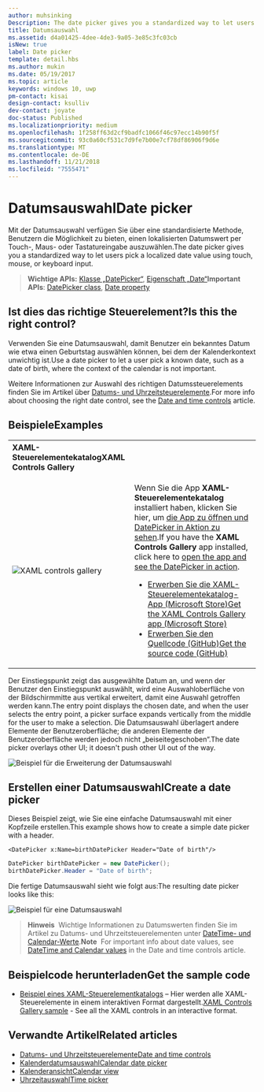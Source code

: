 ```yaml
---
author: muhsinking
Description: The date picker gives you a standardized way to let users pick a localized date value using touch, mouse, or keyboard input.
title: Datumsauswahl
ms.assetid: d4a01425-4dee-4de3-9a05-3e85c3fc03cb
isNew: true
label: Date picker
template: detail.hbs
ms.author: mukin
ms.date: 05/19/2017
ms.topic: article
keywords: windows 10, uwp
pm-contact: kisai
design-contact: ksulliv
dev-contact: joyate
doc-status: Published
ms.localizationpriority: medium
ms.openlocfilehash: 1f258ff63d2cf9badfc1066f46c97ecc14b90f5f
ms.sourcegitcommit: 93c0a60cf531c7d9fe7b00e7cf78df86906f9d6e
ms.translationtype: MT
ms.contentlocale: de-DE
ms.lasthandoff: 11/21/2018
ms.locfileid: "7555471"
---
```

# <a name="date-picker"></a><span data-ttu-id="f8262-103">Datumsauswahl</span><span class="sxs-lookup"><span data-stu-id="f8262-103">Date picker</span></span>

 

<span data-ttu-id="f8262-104">Mit der Datumsauswahl verfügen Sie über eine standardisierte Methode, Benutzern die Möglichkeit zu bieten, einen lokalisierten Datumswert per Touch-, Maus- oder Tastatureingabe auszuwählen.</span><span class="sxs-lookup"><span data-stu-id="f8262-104">The date picker gives you a standardized way to let users pick a localized date value using touch, mouse, or keyboard input.</span></span> 

> <span data-ttu-id="f8262-105">**Wichtige APIs:** [Klasse „DatePicker“](https://msdn.microsoft.com/library/windows/apps/xaml/windows.ui.xaml.controls.datepicker.aspx), [Eigenschaft „Date“](https://msdn.microsoft.com/library/windows/apps/xaml/windows.ui.xaml.controls.datepicker.date.aspx)</span><span class="sxs-lookup"><span data-stu-id="f8262-105">**Important APIs**: [DatePicker class](https://msdn.microsoft.com/library/windows/apps/xaml/windows.ui.xaml.controls.datepicker.aspx), [Date property](https://msdn.microsoft.com/library/windows/apps/xaml/windows.ui.xaml.controls.datepicker.date.aspx)</span></span>


## <a name="is-this-the-right-control"></a><span data-ttu-id="f8262-106">Ist dies das richtige Steuerelement?</span><span class="sxs-lookup"><span data-stu-id="f8262-106">Is this the right control?</span></span>
<span data-ttu-id="f8262-107">Verwenden Sie eine Datumsauswahl, damit Benutzer ein bekanntes Datum wie etwa einen Geburtstag auswählen können, bei dem der Kalenderkontext unwichtig ist.</span><span class="sxs-lookup"><span data-stu-id="f8262-107">Use a date picker to let a user pick a known date, such as a date of birth, where the context of the calendar is not important.</span></span>

<span data-ttu-id="f8262-108">Weitere Informationen zur Auswahl des richtigen Datumssteuerelements finden Sie im Artikel über [Datums- und Uhrzeitsteuerelemente](date-and-time.md).</span><span class="sxs-lookup"><span data-stu-id="f8262-108">For more info about choosing the right date control, see the [Date and time controls](date-and-time.md) article.</span></span>

## <a name="examples"></a><span data-ttu-id="f8262-109">Beispiele</span><span class="sxs-lookup"><span data-stu-id="f8262-109">Examples</span></span>

<table>
<th align="left"><span data-ttu-id="f8262-110">XAML-Steuerelementekatalog</span><span class="sxs-lookup"><span data-stu-id="f8262-110">XAML Controls Gallery</span></span><th>
<tr>
<td><img src="images/xaml-controls-gallery-sm.png" alt="XAML controls gallery"></img></td>
<td>
    <p><span data-ttu-id="f8262-111">Wenn Sie die App <strong style="font-weight: semi-bold">XAML-Steuerelementekatalog</strong> installiert haben, klicken Sie hier, um <a href="xamlcontrolsgallery:/item/DatePicker">die App zu öffnen und DatePicker in Aktion zu sehen</a>.</span><span class="sxs-lookup"><span data-stu-id="f8262-111">If you have the <strong style="font-weight: semi-bold">XAML Controls Gallery</strong> app installed, click here to <a href="xamlcontrolsgallery:/item/DatePicker">open the app and see the DatePicker in action</a>.</span></span></p>
    <ul>
    <li><a href="https://www.microsoft.com/store/productId/9MSVH128X2ZT"><span data-ttu-id="f8262-112">Erwerben Sie die XAML-Steuerelementekatalog-App (Microsoft Store)</span><span class="sxs-lookup"><span data-stu-id="f8262-112">Get the XAML Controls Gallery app (Microsoft Store)</span></span></a></li>
    <li><a href="https://github.com/Microsoft/Windows-universal-samples/tree/master/Samples/XamlUIBasics"><span data-ttu-id="f8262-113">Erwerben Sie den Quellcode (GitHub)</span><span class="sxs-lookup"><span data-stu-id="f8262-113">Get the source code (GitHub)</span></span></a></li>
    </ul>
</td>
</tr>
</table>

<span data-ttu-id="f8262-114">Der Einstiegspunkt zeigt das ausgewählte Datum an, und wenn der Benutzer den Einstiegspunkt auswählt, wird eine Auswahloberfläche von der Bildschirmmitte aus vertikal erweitert, damit eine Auswahl getroffen werden kann.</span><span class="sxs-lookup"><span data-stu-id="f8262-114">The entry point displays the chosen date, and when the user selects the entry point, a picker surface expands vertically from the middle for the user to make a selection.</span></span> <span data-ttu-id="f8262-115">Die Datumsauswahl überlagert andere Elemente der Benutzeroberfläche; die anderen Elemente der Benutzeroberfläche werden jedoch nicht „beiseitegeschoben“.</span><span class="sxs-lookup"><span data-stu-id="f8262-115">The date picker overlays other UI; it doesn't push other UI out of the way.</span></span>

![Beispiel für die Erweiterung der Datumsauswahl](images/controls_datepicker_expand.png)

## <a name="create-a-date-picker"></a><span data-ttu-id="f8262-117">Erstellen einer Datumsauswahl</span><span class="sxs-lookup"><span data-stu-id="f8262-117">Create a date picker</span></span>

<span data-ttu-id="f8262-118">Dieses Beispiel zeigt, wie Sie eine einfache Datumsauswahl mit einer Kopfzeile erstellen.</span><span class="sxs-lookup"><span data-stu-id="f8262-118">This example shows how to create a simple date picker with a header.</span></span>

```xaml
<DatePicker x:Name=birthDatePicker Header="Date of birth"/>
```

```csharp
DatePicker birthDatePicker = new DatePicker();
birthDatePicker.Header = "Date of birth";
```

<span data-ttu-id="f8262-119">Die fertige Datumsauswahl sieht wie folgt aus:</span><span class="sxs-lookup"><span data-stu-id="f8262-119">The resulting date picker looks like this:</span></span>

![Beispiel für eine Datumsauswahl](images/date-picker-closed.png)

> <span data-ttu-id="f8262-121">**Hinweis**&nbsp;&nbsp;Wichtige Informationen zu Datumswerten finden Sie im Artikel zu Datums- und Uhrzeitsteuerelementen unter [DateTime- und Calendar-Werte](date-and-time.md#datetime-and-calendar-values).</span><span class="sxs-lookup"><span data-stu-id="f8262-121">**Note**&nbsp;&nbsp;For important info about date values, see [DateTime and Calendar values](date-and-time.md#datetime-and-calendar-values) in the Date and time controls article.</span></span>

## <a name="get-the-sample-code"></a><span data-ttu-id="f8262-122">Beispielcode herunterladen</span><span class="sxs-lookup"><span data-stu-id="f8262-122">Get the sample code</span></span>

- <span data-ttu-id="f8262-123">[Beispiel eines XAML-Steuerelementkatalogs](https://github.com/Microsoft/Windows-universal-samples/tree/master/Samples/XamlUIBasics) – Hier werden alle XAML-Steuerelemente in einem interaktiven Format dargestellt.</span><span class="sxs-lookup"><span data-stu-id="f8262-123">[XAML Controls Gallery sample](https://github.com/Microsoft/Windows-universal-samples/tree/master/Samples/XamlUIBasics) - See all the XAML controls in an interactive format.</span></span>

## <a name="related-articles"></a><span data-ttu-id="f8262-124">Verwandte Artikel</span><span class="sxs-lookup"><span data-stu-id="f8262-124">Related articles</span></span>

- [<span data-ttu-id="f8262-125">Datums- und Uhrzeitsteuerelemente</span><span class="sxs-lookup"><span data-stu-id="f8262-125">Date and time controls</span></span>](date-and-time.md)
- [<span data-ttu-id="f8262-126">Kalenderdatumsauswahl</span><span class="sxs-lookup"><span data-stu-id="f8262-126">Calendar date picker</span></span>](calendar-date-picker.md)
- [<span data-ttu-id="f8262-127">Kalenderansicht</span><span class="sxs-lookup"><span data-stu-id="f8262-127">Calendar view</span></span>](calendar-view.md)
- [<span data-ttu-id="f8262-128">Uhrzeitauswahl</span><span class="sxs-lookup"><span data-stu-id="f8262-128">Time picker</span></span>](time-picker.md)
